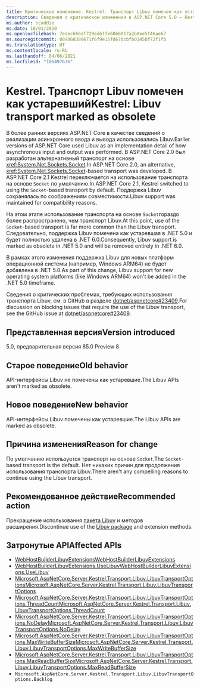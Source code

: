 ```yaml
---
title: Критическое изменение. Kestrel. Транспорт Libuv помечен как устаревший
description: Сведения о критическом изменении в ASP.NET Core 5.0 — Kestrel. Транспорт Libuv помечен как устаревший
ms.author: scaddie
ms.date: 10/01/2020
ms.openlocfilehash: 7edec666df729edbffe60b6017a2b8ee5f46ae67
ms.sourcegitcommit: 089068389671f6f9e15fd67dcbfb0145bf72f1fb
ms.translationtype: HT
ms.contentlocale: ru-RU
ms.lasthandoff: 04/06/2021
ms.locfileid: "106497636"
---
```

# <a name="kestrel-libuv-transport-marked-as-obsolete"></a><span data-ttu-id="8a511-103">Kestrel. Транспорт Libuv помечен как устаревший</span><span class="sxs-lookup"><span data-stu-id="8a511-103">Kestrel: Libuv transport marked as obsolete</span></span>

<span data-ttu-id="8a511-104">В более ранних версиях ASP.NET Core в качестве сведений о реализации асинхронного ввода и вывода использовались Libuv.</span><span class="sxs-lookup"><span data-stu-id="8a511-104">Earlier versions of ASP.NET Core used Libuv as an implementation detail of how asynchronous input and output was performed.</span></span> <span data-ttu-id="8a511-105">В ASP.NET Core 2.0 был разработан альтернативный транспорт на основе <xref:System.Net.Sockets.Socket>.</span><span class="sxs-lookup"><span data-stu-id="8a511-105">In ASP.NET Core 2.0, an alternative, <xref:System.Net.Sockets.Socket>-based transport was developed.</span></span> <span data-ttu-id="8a511-106">В ASP.NET Core 2.1 Kestrel переключается на использование транспорта на основе `Socket` по умолчанию.</span><span class="sxs-lookup"><span data-stu-id="8a511-106">In ASP.NET Core 2.1, Kestrel switched to using the `Socket`-based transport by default.</span></span> <span data-ttu-id="8a511-107">Поддержка Libuv сохранялась по соображениям совместимости.</span><span class="sxs-lookup"><span data-stu-id="8a511-107">Libuv support was maintained for compatibility reasons.</span></span>

<span data-ttu-id="8a511-108">На этом этапе использование транспорта на основе `Socket`гораздо более распространено, чем транспорт Libuv.</span><span class="sxs-lookup"><span data-stu-id="8a511-108">At this point, use of the `Socket`-based transport is far more common than the Libuv transport.</span></span> <span data-ttu-id="8a511-109">Следовательно, поддержка Libuv помечена как устаревшая в .NET 5.0 и будет полностью удалена в .NET 6.0.</span><span class="sxs-lookup"><span data-stu-id="8a511-109">Consequently, Libuv support is marked as obsolete in .NET 5.0 and will be removed entirely in .NET 6.0.</span></span>

<span data-ttu-id="8a511-110">В рамках этого изменения поддержка Libuv для новых платформ операционной системы (например, Windows ARM64) не будет добавлена в .NET 5.0.</span><span class="sxs-lookup"><span data-stu-id="8a511-110">As part of this change, Libuv support for new operating system platforms (like Windows ARM64) won't be added in the .NET 5.0 timeframe.</span></span>

<span data-ttu-id="8a511-111">Сведения о критических проблемах, требующих использования транспорта Libuv, см. в GitHub в разделе [dotnet/aspnetcore#23409](https://github.com/dotnet/aspnetcore/issues/23409).</span><span class="sxs-lookup"><span data-stu-id="8a511-111">For discussion on blocking issues that require the use of the Libuv transport, see the GitHub issue at [dotnet/aspnetcore#23409](https://github.com/dotnet/aspnetcore/issues/23409).</span></span>

## <a name="version-introduced"></a><span data-ttu-id="8a511-112">Представленная версия</span><span class="sxs-lookup"><span data-stu-id="8a511-112">Version introduced</span></span>

<span data-ttu-id="8a511-113">5.0, предварительная версия 8</span><span class="sxs-lookup"><span data-stu-id="8a511-113">5.0 Preview 8</span></span>

## <a name="old-behavior"></a><span data-ttu-id="8a511-114">Старое поведение</span><span class="sxs-lookup"><span data-stu-id="8a511-114">Old behavior</span></span>

<span data-ttu-id="8a511-115">API-интерфейсы Libuv не помечены как устаревшие.</span><span class="sxs-lookup"><span data-stu-id="8a511-115">The Libuv APIs aren't marked as obsolete.</span></span>

## <a name="new-behavior"></a><span data-ttu-id="8a511-116">Новое поведение</span><span class="sxs-lookup"><span data-stu-id="8a511-116">New behavior</span></span>

<span data-ttu-id="8a511-117">API-интерфейсы Libuv помечены как устаревшие.</span><span class="sxs-lookup"><span data-stu-id="8a511-117">The Libuv APIs are marked as obsolete.</span></span>

## <a name="reason-for-change"></a><span data-ttu-id="8a511-118">Причина изменения</span><span class="sxs-lookup"><span data-stu-id="8a511-118">Reason for change</span></span>

<span data-ttu-id="8a511-119">По умолчанию используется транспорт на основе `Socket`.</span><span class="sxs-lookup"><span data-stu-id="8a511-119">The `Socket`-based transport is the default.</span></span> <span data-ttu-id="8a511-120">Нет никаких причин для продолжения использования транспорта Libuv.</span><span class="sxs-lookup"><span data-stu-id="8a511-120">There aren't any compelling reasons to continue using the Libuv transport.</span></span>

## <a name="recommended-action"></a><span data-ttu-id="8a511-121">Рекомендованное действие</span><span class="sxs-lookup"><span data-stu-id="8a511-121">Recommended action</span></span>

<span data-ttu-id="8a511-122">Прекращение использования [пакета Libuv](https://www.nuget.org/packages/Libuv) и методов расширения.</span><span class="sxs-lookup"><span data-stu-id="8a511-122">Discontinue use of the [Libuv package](https://www.nuget.org/packages/Libuv) and extension methods.</span></span>

## <a name="affected-apis"></a><span data-ttu-id="8a511-123">Затронутые API</span><span class="sxs-lookup"><span data-stu-id="8a511-123">Affected APIs</span></span>

- [<span data-ttu-id="8a511-124">WebHostBuilderLibuvExtensions</span><span class="sxs-lookup"><span data-stu-id="8a511-124">WebHostBuilderLibuvExtensions</span></span>](/dotnet/api/microsoft.aspnetcore.hosting.webhostbuilderlibuvextensions?view=aspnetcore-3.0)
- [<span data-ttu-id="8a511-125">WebHostBuilderLibuvExtensions.UseLibuv</span><span class="sxs-lookup"><span data-stu-id="8a511-125">WebHostBuilderLibuvExtensions.UseLibuv</span></span>](/dotnet/api/microsoft.aspnetcore.hosting.webhostbuilderlibuvextensions.uselibuv?view=aspnetcore-3.0)
- [<span data-ttu-id="8a511-126">Microsoft.AspNetCore.Server.Kestrel.Transport.Libuv.LibuvTransportOptions</span><span class="sxs-lookup"><span data-stu-id="8a511-126">Microsoft.AspNetCore.Server.Kestrel.Transport.Libuv.LibuvTransportOptions</span></span>](/dotnet/api/microsoft.aspnetcore.server.kestrel.transport.libuv.libuvtransportoptions?view=aspnetcore-3.0)
- [<span data-ttu-id="8a511-127">Microsoft.AspNetCore.Server.Kestrel.Transport.Libuv.LibuvTransportOptions.ThreadCount</span><span class="sxs-lookup"><span data-stu-id="8a511-127">Microsoft.AspNetCore.Server.Kestrel.Transport.Libuv.LibuvTransportOptions.ThreadCount</span></span>](/dotnet/api/microsoft.aspnetcore.server.kestrel.transport.libuv.libuvtransportoptions.threadcount?view=aspnetcore-3.0)
- [<span data-ttu-id="8a511-128">Microsoft.AspNetCore.Server.Kestrel.Transport.Libuv.LibuvTransportOptions.NoDelay</span><span class="sxs-lookup"><span data-stu-id="8a511-128">Microsoft.AspNetCore.Server.Kestrel.Transport.Libuv.LibuvTransportOptions.NoDelay</span></span>](/dotnet/api/microsoft.aspnetcore.server.kestrel.transport.libuv.libuvtransportoptions.nodelay?view=aspnetcore-3.0)
- [<span data-ttu-id="8a511-129">Microsoft.AspNetCore.Server.Kestrel.Transport.Libuv.LibuvTransportOptions.MaxWriteBufferSize</span><span class="sxs-lookup"><span data-stu-id="8a511-129">Microsoft.AspNetCore.Server.Kestrel.Transport.Libuv.LibuvTransportOptions.MaxWriteBufferSize</span></span>](/dotnet/api/microsoft.aspnetcore.server.kestrel.transport.libuv.libuvtransportoptions.maxwritebuffersize?view=aspnetcore-3.0)
- [<span data-ttu-id="8a511-130">Microsoft.AspNetCore.Server.Kestrel.Transport.Libuv.LibuvTransportOptions.MaxReadBufferSize</span><span class="sxs-lookup"><span data-stu-id="8a511-130">Microsoft.AspNetCore.Server.Kestrel.Transport.Libuv.LibuvTransportOptions.MaxReadBufferSize</span></span>](/dotnet/api/microsoft.aspnetcore.server.kestrel.transport.libuv.libuvtransportoptions.maxreadbuffersize?view=aspnetcore-3.0)
- `Microsoft.AspNetCore.Server.Kestrel.Transport.Libuv.LibuvTransportOptions.Backlog`

<!--

### Category

ASP.NET Core

### Affected APIs

- `T:Microsoft.AspNetCore.Hosting.WebHostBuilderLibuvExtensions`
- `Overload:Microsoft.AspNetCore.Hosting.WebHostBuilderLibuvExtensions.UseLibuv`
- `T:Microsoft.AspNetCore.Server.Kestrel.Transport.Libuv.LibuvTransportOptions`
- `P:Microsoft.AspNetCore.Server.Kestrel.Transport.Libuv.LibuvTransportOptions.ThreadCount`
- `P:Microsoft.AspNetCore.Server.Kestrel.Transport.Libuv.LibuvTransportOptions.NoDelay`
- `P:Microsoft.AspNetCore.Server.Kestrel.Transport.Libuv.LibuvTransportOptions.MaxWriteBufferSize`
- `P:Microsoft.AspNetCore.Server.Kestrel.Transport.Libuv.LibuvTransportOptions.MaxReadBufferSize`
- `P:Microsoft.AspNetCore.Server.Kestrel.Transport.Libuv.LibuvTransportOptions.Backlog`

-->
